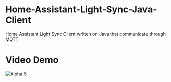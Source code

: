 # Home-Assistant-Light-Sync-Java-Client
Home Assistant Light Sync Client written on Java that communicate through MQTT
# Video Demo
[![Alpha 5](https://img.youtube.com/vi/If8QvtRVmGc/0.jpg)](https://www.youtube.com/watch?v=If8QvtRVmGc)
